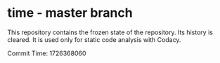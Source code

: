 # time - master branch

This repository contains the frozen state of the repository.
Its history is cleared. It is used only for static code
analysis with Codacy.

Commit Time: 1726368060